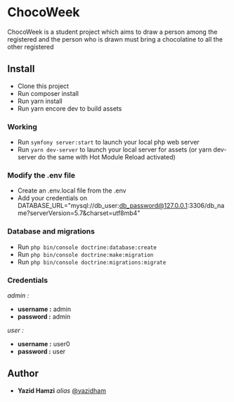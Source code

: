 # ChocoWeek

ChocoWeek is a student project which aims to draw a person among the registered and the person who is drawn must bring a chocolatine to all the other registered

## Install

- Clone this project
- Run composer install
- Run yarn install
- Run yarn encore dev to build assets

### Working

- Run ``symfony server:start`` to launch your local php web server
- Run ``yarn dev-server`` to launch your local server for assets (or yarn dev-server do the same with Hot Module Reload activated)

### Modify the .env file

- Create an .env.local file from the .env
- Add your credentials on DATABASE_URL="mysql://db_user:db_password@127.0.0.1:3306/db_name?serverVersion=5.7&charset=utf8mb4"

### Database and migrations

- Run ``php bin/console doctrine:database:create``
- Run ``php bin/console doctrine:make:migration``
- Run ``php bin/console doctrine:migrations:migrate``

### Credentials

_admin :_
- **username :** admin
- **password :** admin

_user :_
- **username :** user0
- **password :** user

## Author
* **Yazid Hamzi** _alias_ [@yazidham](https://github.com/yazidham)

